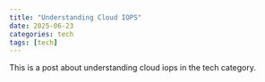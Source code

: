 ```yaml
---
title: "Understanding Cloud IOPS"
date: 2025-06-23
categories: tech
tags: [tech]
---
```


This is a post about understanding cloud iops in the tech category.
